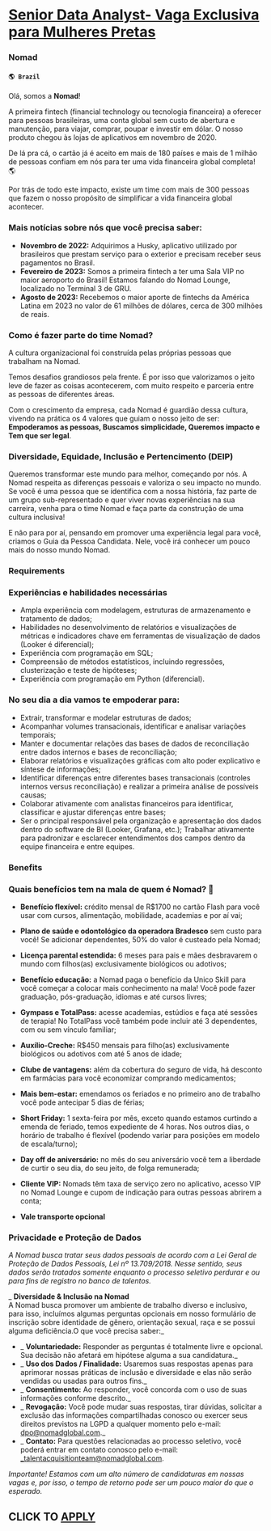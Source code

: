 # [Senior Data Analyst- Vaga Exclusiva para Mulheres Pretas](https://www.remotewlb.com/apply/senior-data-analyst-vaga-exclusiva-para-mulheres-pretas)  
### Nomad  
#### `🌎 Brazil`  

Olá, somos a **Nomad**!

A primeira fintech (financial technology ou tecnologia financeira) a oferecer para pessoas brasileiras, uma conta global sem custo de abertura e manutenção, para viajar, comprar, poupar e investir em dólar. O nosso produto chegou às lojas de aplicativos em novembro de 2020.

De lá pra cá, o cartão já é aceito em mais de 180 países e mais de 1 milhão de pessoas confiam em nós para ter uma vida financeira global completa! 🌎

Por trás de todo este impacto, existe um time com mais de 300 pessoas que fazem o nosso propósito de simplificar a vida financeira global acontecer.

### Mais notícias sobre nós que você precisa saber:

  * **Novembro de 2022:** Adquirimos a Husky, aplicativo utilizado por brasileiros que prestam serviço para o exterior e precisam receber seus pagamentos no Brasil.
  *  **Fevereiro de 2023:** Somos a primeira fintech a ter uma Sala VIP no maior aeroporto do Brasil! Estamos falando do Nomad Lounge, localizado no Terminal 3 de GRU. 
  * **Agosto de 2023:** Recebemos o maior aporte de fintechs da América Latina em 2023 no valor de 61 milhões de dólares, cerca de 300 milhões de reais.

### Como é fazer parte do time Nomad?  

A cultura organizacional foi construída pelas próprias pessoas que trabalham na Nomad.

Temos desafios grandiosos pela frente. É por isso que valorizamos o jeito leve de fazer as coisas acontecerem, com muito respeito e parceria entre as pessoas de diferentes áreas.

Com o crescimento da empresa, cada Nomad é guardião dessa cultura, vivendo na prática os 4 valores que guiam o nosso jeito de ser: **Empoderamos as pessoas, Buscamos simplicidade, Queremos impacto e Tem que ser legal**.

### Diversidade, Equidade, Inclusão e Pertencimento (DEIP)

Queremos transformar este mundo para melhor, começando por nós. A Nomad respeita as diferenças pessoais e valoriza o seu impacto no mundo. Se você é uma pessoa que se identifica com a nossa história, faz parte de um grupo sub-representado e quer viver novas experiências na sua carreira, venha para o time Nomad e faça parte da construção de uma cultura inclusiva!

E não para por aí, pensando em promover uma experiência legal para você, criamos o Guia da Pessoa Candidata. Nele, você irá conhecer um pouco mais do nosso mundo Nomad.

### Requirements

### Experiências e habilidades necessárias

  * Ampla experiência com modelagem, estruturas de armazenamento e tratamento de dados;
  * Habilidades no desenvolvimento de relatórios e visualizações de métricas e indicadores chave em ferramentas de visualização de dados (Looker é diferencial);
  * Experiência com programação em SQL;
  * Compreensão de métodos estatísticos, incluindo regressões, clusterização e teste de hipóteses;
  * Experiência com programação em Python (diferencial).

### No seu dia a dia vamos te empoderar para:

  * Extrair, transformar e modelar estruturas de dados;
  * Acompanhar volumes transacionais, identificar e analisar variações temporais;
  * Manter e documentar relações das bases de dados de reconciliação entre dados internos e bases de reconciliação;
  * Elaborar relatórios e visualizações gráficas com alto poder explicativo e síntese de informações;
  * Identificar diferenças entre diferentes bases transacionais (controles internos versus reconciliação) e realizar a primeira análise de possíveis causas;
  * Colaborar ativamente com analistas financeiros para identificar, classificar e ajustar diferenças entre bases;
  * Ser o principal responsável pela organização e apresentação dos dados dentro do software de BI (Looker, Grafana, etc.); Trabalhar ativamente para padronizar e esclarecer entendimentos dos campos dentro da equipe financeira e entre equipes.

### Benefits

### Quais benefícios tem na mala de quem é Nomad? 🧳

  *  **Benefício flexível:** crédito mensal de R$1700 no cartão Flash para você usar com cursos, alimentação, mobilidade, academias e por aí vai;  

  *  **Plano de saúde e odontológico da operadora Bradesco** sem custo para você! Se adicionar dependentes, 50% do valor é custeado pela Nomad;  

  *  **Licença parental estendida:** 6 meses para pais e mães desbravarem o mundo com filhos(as) exclusivamente biológicos ou adotivos;  

  *  **Benefício educação:** a Nomad paga o benefício da Unico Skill para você começar a colocar mais conhecimento na mala! Você pode fazer graduação, pós-graduação, idiomas e até cursos livres;   

  * **Gympass e TotalPass:** acesse academias, estúdios e faça até sessões de terapia! No TotalPass você também pode incluir até 3 dependentes, com ou sem vínculo familiar;  

  *  **Auxílio-Creche:** R$450 mensais para filho(as) exclusivamente biológicos ou adotivos com até 5 anos de idade;  

  *  **Clube de vantagens:** além da cobertura do seguro de vida, há desconto em farmácias para você economizar comprando medicamentos;  

  *  **Mais bem-estar:** emendamos os feriados e no primeiro ano de trabalho você pode antecipar 5 dias de férias;  

  *  **Short Friday:** 1 sexta-feira por mês, exceto quando estamos curtindo a emenda de feriado, temos expediente de 4 horas. Nos outros dias, o horário de trabalho é flexível (podendo variar para posições em modelo de escala/turno);  

  *  **Day off de aniversário:** no mês do seu aniversário você tem a liberdade de curtir o seu dia, do seu jeito, de folga remunerada;  

  *  **Cliente VIP:** Nomads têm taxa de serviço zero no aplicativo, acesso VIP no Nomad Lounge e cupom de indicação para outras pessoas abrirem a conta;  

  *  **Vale transporte opcional**

### Privacidade e Proteção de Dados

 _A Nomad busca tratar seus dados pessoais de acordo com a Lei Geral de Proteção de Dados Pessoais, Lei nº 13.709/2018. Nesse sentido, seus dados serão tratados somente enquanto o processo seletivo perdurar e ou para fins de registro no banco de talentos._

 _ **Diversidade & Inclusão na Nomad**  
A Nomad busca promover um ambiente de trabalho diverso e inclusivo, para isso, incluímos algumas perguntas opcionais em nosso formulário de inscrição sobre identidade de gênero, orientação sexual, raça e se possui alguma deficiência.O que você precisa saber:_

  *  _ **Voluntariedade:** Responder as perguntas é totalmente livre e opcional. Sua decisão não afetará em hipótese alguma a sua candidatura._
  *  _ **Uso dos Dados / Finalidade:** Usaremos suas respostas apenas para aprimorar nossas práticas de inclusão e diversidade e elas não serão vendidas ou usadas para outros fins._
  *  _ **Consentimento:** Ao responder, você concorda com o uso de suas informações conforme descrito._
  *  _ **Revogação:** Você pode mudar suas respostas, tirar dúvidas, solicitar a exclusão das informações compartilhadas conosco ou exercer seus direitos previstos na LGPD a qualquer momento pelo e-mail: dpo@nomadglobal.com._
  *  _ **Contato:** Para questões relacionadas ao processo seletivo, você poderá entrar em contato conosco pelo e-mail: _talentacquisitionteam@nomadglobal.com.

 _Importante! Estamos com um alto número de candidaturas em nossas vagas e, por isso, o tempo de retorno pode ser um pouco maior do que o esperado._

  
## CLICK TO [APPLY](https://www.remotewlb.com/apply/senior-data-analyst-vaga-exclusiva-para-mulheres-pretas)

